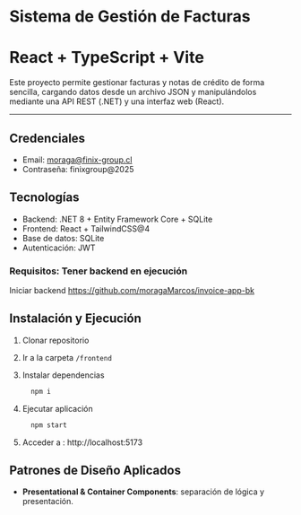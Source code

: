 # Sistema de Gestión de Facturas
# React + TypeScript + Vite

Este proyecto permite gestionar facturas y notas de crédito de forma sencilla, cargando datos desde un archivo JSON y manipulándolos mediante una API REST (.NET) y una interfaz web (React).

---

## Credenciales
- Email: moraga@finix-group.cl
- Contraseña: finixgroup@2025
  
## Tecnologías

- Backend: .NET 8 + Entity Framework Core + SQLite
- Frontend: React + TailwindCSS@4
- Base de datos: SQLite
- Autenticación: JWT 

### Requisitos: Tener backend en ejecución

Iniciar backend https://github.com/moragaMarcos/invoice-app-bk

## Instalación y Ejecución

1. Clonar repositorio
2. Ir a la carpeta `/frontend`
3. Instalar dependencias

   ```bash
     npm i
   ```
4. Ejecutar aplicación
   
   ```bash
     npm start
   ```
5. Acceder a : http://localhost:5173

## Patrones de Diseño Aplicados

- **Presentational & Container Components**: separación de lógica y presentación.
